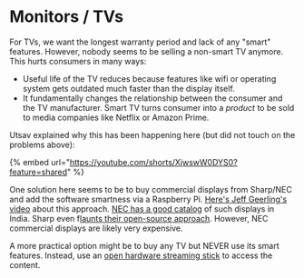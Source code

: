 # Monitors / TVs

For TVs, we want the longest warranty period and lack of any "smart" features.  However, nobody seems to be selling a non-smart TV anymore. This hurts consumers in many ways:

* Useful life of the TV reduces because features like wifi or operating system gets outdated much faster than the display itself.
* It fundamentally changes the relationship between the consumer and the TV manufacturer. Smart TV turns consumer into a _product_ to be sold to media companies like Netflix or Amazon Prime.

Utsav explained why this has been happening here (but did not touch on the problems above):

{% embed url="https://youtube.com/shorts/XjwswW0DYS0?feature=shared" %}

One solution here seems to be to buy commercial displays from Sharp/NEC and add the software smartness via a Raspberry Pi. [Here's Jeff Geerling's video](https://www.youtube.com/watch?v=-epPf7D8oMk) about this approach. [NEC has a good catalog](https://in.nec.com/en_IN/solutions_services/display_solutions/large_format_displays/index.html) of such displays in India. Sharp even f[launts their open-source approach](https://www.sharpnecdisplays.us/system-on-a-chip). However, NEC commercial displays are likely very expensive.

A more practical option might be to buy any TV but NEVER use its smart features. Instead, use an [open hardware streaming stick](streaming-stick-box.md) to access the content.
